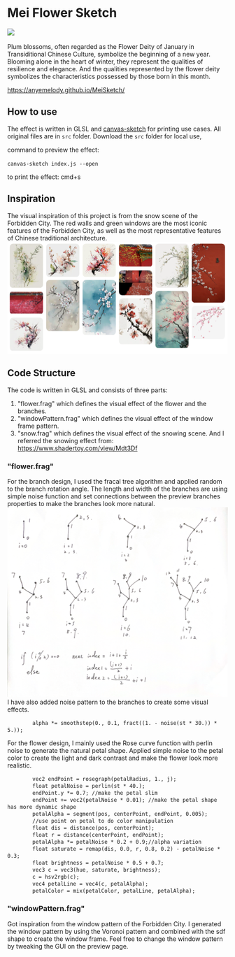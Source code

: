 # Mei Flower Sketch 
![](https://github.com/anyemelody/MeiSketch/blob/main/images/preview.gif)

Plum blossoms, often regarded as the Flower Deity of January in Transiditional Chinese Culture, symbolize the beginning of a new year. Blooming alone in the heart of winter, they represent the qualities of resilience and elegance. And the qualities represented by the flower deity symbolizes the characteristics possessed by those born in this month.

https://anyemelody.github.io/MeiSketch/


## How to use
The effect is written in GLSL and [canvas-sketch](https://github.com/mattdesl/canvas-sketch) for printing use cases. All original files are in `src` folder. 
Download the `src` folder for local use,  
 
command to preview the effect:

`canvas-sketch index.js --open`

to print the effect: cmd+s


## Inspiration
The visual inspiration of this project is from the snow scene of the Forbidden City. The red walls and green windows are the most iconic features of the Forbidden City, as well as the most representative features of Chinese traditional architecture.
![](https://github.com/anyemelody/MeiSketch/blob/main/images/reference.png)


## Code Structure
The code is written in GLSL and consists of three parts: 
1. "flower.frag" which defines the visual effect of the flower and the branches.
2. "windowPattern.frag" which defines the visual effect of the window frame pattern.
3. "snow.frag" which defines the visual effect of the snowing scene. And I referred the snowing effect from: https://www.shadertoy.com/view/Mdt3Df


### "flower.frag"
For the branch design, I used the fracal tree algorithm and applied random to the branch rotation angle. The length and width of the branches are using simple noise function and set connections between the preview branches properties to make the branches look more natural.
![](https://github.com/anyemelody/MeiSketch/blob/main/images/fractal%20branch.png)
I have also added noise pattern to the branches to create some visual effects.

            alpha *= smoothstep(0., 0.1, fract((1. - noise(st * 30.)) * 5.));

For the flower design, I mainly used the Rose curve function with perlin noise to generate the natural petal shape. Applied simple noise to the petal color to create the light and dark contrast and make the flower look more realistic.

            vec2 endPoint = rosegraph(petalRadius, 1., j);
            float petalNoise = perlin(st * 40.);
            endPoint.y *= 0.7; //make the petal slim 
            endPoint += vec2(petalNoise * 0.01); //make the petal shape has more dynamic shape
            petalAlpha = segment(pos, centerPoint, endPoint, 0.005);
            //use point on petal to do color manipulation
            float dis = distance(pos, centerPoint);
            float r = distance(centerPoint, endPoint);
            petalAlpha *= petalNoise * 0.2 + 0.9;//alpha variation 
            float saturate = remap(dis, 0.0, r, 0.8, 0.2) - petalNoise * 0.3;
            float brightness = petalNoise * 0.5 + 0.7;
            vec3 c = vec3(hue, saturate, brightness);
            c = hsv2rgb(c);
            vec4 petalLine = vec4(c, petalAlpha);
            petalColor = mix(petalColor, petalLine, petalAlpha);

### "windowPattern.frag"
Got inspiration from the window pattern of the Forbidden City. I generated the window pattern by using the Voronoi pattern and combined with the sdf shape to create the window frame. Feel free to change the window pattern by tweaking the GUI on the preview page.
